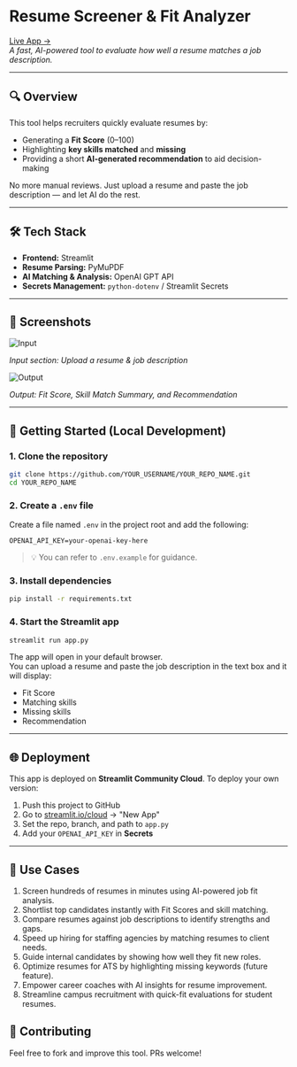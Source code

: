 
# Resume Screener & Fit Analyzer

[Live App →](https://amnaabbasi03-resume-screener1.streamlit.app)  
*A fast, AI-powered tool to evaluate how well a resume matches a job description.*

---

## 🔍 Overview

This tool helps recruiters quickly evaluate resumes by:

- Generating a **Fit Score** (0–100)
- Highlighting **key skills matched** and **missing**
- Providing a short **AI-generated recommendation** to aid decision-making

No more manual reviews. Just upload a resume and paste the job description — and let AI do the rest.

---

## 🛠 Tech Stack

- **Frontend:** Streamlit
- **Resume Parsing:** PyMuPDF
- **AI Matching & Analysis:** OpenAI GPT API
- **Secrets Management:** `python-dotenv` / Streamlit Secrets

---

## 📸 Screenshots

![Input](https://github.com/user-attachments/assets/c568f4ae-5f52-43c6-ad47-1eca98ad3216)

*Input section: Upload a resume & job description*

![Output](https://github.com/user-attachments/assets/d77dcff5-accb-45d7-8287-8913528abbbf)

*Output: Fit Score, Skill Match Summary, and Recommendation*

---

## 🚀 Getting Started (Local Development)

### 1. Clone the repository

```bash
git clone https://github.com/YOUR_USERNAME/YOUR_REPO_NAME.git
cd YOUR_REPO_NAME
```

### 2. Create a `.env` file

Create a file named `.env` in the project root and add the following:

```env
OPENAI_API_KEY=your-openai-key-here
```

> 💡 You can refer to `.env.example` for guidance.

### 3. Install dependencies

```bash
pip install -r requirements.txt
```

### 4. Start the Streamlit app

```bash
streamlit run app.py
```

The app will open in your default browser.  
You can upload a resume and paste the job description in the text box and it will display:

- Fit Score 
- Matching skills
- Missing skills 
- Recommendation  

---

## 🌐 Deployment

This app is deployed on **Streamlit Community Cloud**. To deploy your own version:

1. Push this project to GitHub
2. Go to [streamlit.io/cloud](https://streamlit.io/cloud) → "New App"
3. Set the repo, branch, and path to `app.py`
4. Add your `OPENAI_API_KEY` in **Secrets**

---

## 💼 Use Cases

1. Screen hundreds of resumes in minutes using AI-powered job fit analysis.
2. Shortlist top candidates instantly with Fit Scores and skill matching.
3. Compare resumes against job descriptions to identify strengths and gaps.
4. Speed up hiring for staffing agencies by matching resumes to client needs.
5. Guide internal candidates by showing how well they fit new roles.
6. Optimize resumes for ATS by highlighting missing keywords (future feature).
7. Empower career coaches with AI insights for resume improvement.
8. Streamline campus recruitment with quick-fit evaluations for student resumes.

## 🙌 Contributing

Feel free to fork and improve this tool. PRs welcome!
